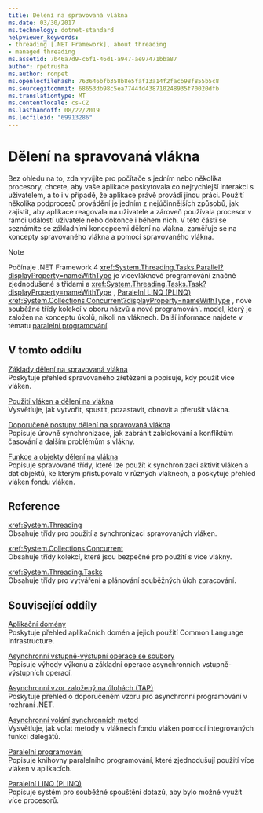 ```yaml
---
title: Dělení na spravovaná vlákna
ms.date: 03/30/2017
ms.technology: dotnet-standard
helpviewer_keywords:
- threading [.NET Framework], about threading
- managed threading
ms.assetid: 7b46a7d9-c6f1-46d1-a947-ae97471bba87
author: rpetrusha
ms.author: ronpet
ms.openlocfilehash: 763646bfb358b8e5faf13a14f2facb98f855b5c8
ms.sourcegitcommit: 68653db98c5ea7744fd438710248935f70020dfb
ms.translationtype: MT
ms.contentlocale: cs-CZ
ms.lasthandoff: 08/22/2019
ms.locfileid: "69913286"
---
```

# <a name="managed-threading"></a>Dělení na spravovaná vlákna
Bez ohledu na to, zda vyvíjíte pro počítače s jedním nebo několika procesory, chcete, aby vaše aplikace poskytovala co nejrychlejší interakci s uživatelem, a to i v případě, že aplikace právě provádí jinou práci. Použití několika podprocesů provádění je jedním z nejúčinnějších způsobů, jak zajistit, aby aplikace reagovala na uživatele a zároveň používala procesor v rámci událostí uživatele nebo dokonce i během nich. V této části se seznámíte se základními koncepcemi dělení na vlákna, zaměřuje se na koncepty spravovaného vlákna a pomocí spravovaného vlákna.  
  
> [!NOTE]
> Počínaje .NET Framework 4 <xref:System.Threading.Tasks.Parallel?displayProperty=nameWithType> je vícevláknové programování značně zjednodušené s třídami a <xref:System.Threading.Tasks.Task?displayProperty=nameWithType> , [Paralelní LINQ (PLINQ)](../../../docs/standard/parallel-programming/parallel-linq-plinq.md) <xref:System.Collections.Concurrent?displayProperty=nameWithType> , nové souběžné třídy kolekcí v oboru názvů a nové programování. model, který je založen na konceptu úkolů, nikoli na vláknech. Další informace najdete v tématu [paralelní programování](../../../docs/standard/parallel-programming/index.md).  
  
## <a name="in-this-section"></a>V tomto oddílu  
 [Základy dělení na spravovaná vlákna](../../../docs/standard/threading/managed-threading-basics.md)  
 Poskytuje přehled spravovaného zřetězení a popisuje, kdy použít více vláken.  
  
 [Použití vláken a dělení na vlákna](../../../docs/standard/threading/using-threads-and-threading.md)  
 Vysvětluje, jak vytvořit, spustit, pozastavit, obnovit a přerušit vlákna.  
  
 [Doporučené postupy dělení na spravovaná vlákna](../../../docs/standard/threading/managed-threading-best-practices.md)  
 Popisuje úrovně synchronizace, jak zabránit zablokování a konfliktům časování a dalším problémům s vlákny.  
  
 [Funkce a objekty dělení na vlákna](../../../docs/standard/threading/threading-objects-and-features.md)  
 Popisuje spravované třídy, které lze použít k synchronizaci aktivit vláken a dat objektů, ke kterým přistupovalo v různých vláknech, a poskytuje přehled vláken fondu vláken.  
  
## <a name="reference"></a>Reference  
 <xref:System.Threading>  
 Obsahuje třídy pro použití a synchronizaci spravovaných vláken.  
  
 <xref:System.Collections.Concurrent>  
 Obsahuje třídy kolekcí, které jsou bezpečné pro použití s více vlákny.  
  
 <xref:System.Threading.Tasks>  
 Obsahuje třídy pro vytváření a plánování souběžných úloh zpracování.  
  
## <a name="related-sections"></a>Související oddíly  
 [Aplikační domény](../../../docs/framework/app-domains/application-domains.md)  
 Poskytuje přehled aplikačních domén a jejich použití Common Language Infrastructure.  
  
 [Asynchronní vstupně-výstupní operace se soubory](../../../docs/standard/io/asynchronous-file-i-o.md)  
 Popisuje výhody výkonu a základní operace asynchronních vstupně-výstupních operací.  
  
 [Asynchronní vzor založený na úlohách (TAP)](../../../docs/standard/asynchronous-programming-patterns/task-based-asynchronous-pattern-tap.md)  
 Poskytuje přehled o doporučeném vzoru pro asynchronní programování v rozhraní .NET.  
  
 [Asynchronní volání synchronních metod](../../../docs/standard/asynchronous-programming-patterns/calling-synchronous-methods-asynchronously.md)  
 Vysvětluje, jak volat metody v vláknech fondu vláken pomocí integrovaných funkcí delegátů.  
  
 [Paralelní programování](../../../docs/standard/parallel-programming/index.md)  
 Popisuje knihovny paralelního programování, které zjednodušují použití více vláken v aplikacích.  
  
 [Paralelní LINQ (PLINQ)](../../../docs/standard/parallel-programming/parallel-linq-plinq.md)  
 Popisuje systém pro souběžné spouštění dotazů, aby bylo možné využít více procesorů.
